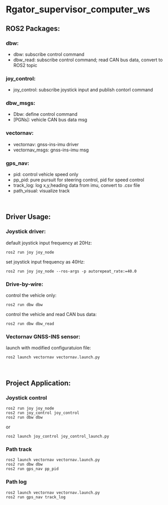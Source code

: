 # Rgator_supervisor_computer_ws

## ROS2 Packages:

### dbw: 
- dbw: subscribe control command
- dbw_read: subscribe control command; read CAN bus data, convert to ROS2 topic
	
### joy_control: 
  - joy_control: subscribe joystick input and publish contorl command  
    
### dbw_msgs: 
  - Dbw: define control command
  - [PGNs]: vehicle CAN bus data msg
    	
### vectornav:
  - vectornav: gnss-ins-imu driver
  - vectornav_msgs: gnss-ins-imu msg
	
### gps_nav:
  - pid: control vehicle speed only
  - pp_pid: pure pursuit for steering control, pid for speed control
  - track_log: log x,y,heading data from imu, convert to .csv file
  - path_visual: visualize track

&nbsp;

## Driver Usage:

### Joystick driver:
default joystick input frequency at 20Hz:

    ros2 run joy joy_node

set joystick input frequency as 40Hz:

    ros2 run joy joy_node --ros-args -p autorepeat_rate:=40.0

### Drive-by-wire:
control the vehicle only:

    ros2 run dbw dbw

control the vehicle and read CAN bus data:

    ros2 run dbw dbw_read

### Vectornav GNSS-INS sensor:
launch with modified configuratuion file:

    ros2 launch vectornav vectornav.launch.py



&nbsp;

## Project Application:

### Joystick control

    ros2 run joy joy_node
    ros2 run joy_control joy_control
    ros2 run dbw dbw
    
or

    ros2 launch joy_control joy_control_launch.py

### Path track

    ros2 launch vectornav vectornav.launch.py
    ros2 run dbw dbw
    ros2 run gps_nav pp_pid

### Path log

    ros2 launch vectornav vectornav.launch.py
    ros2 run gps_nav track_log

    
    
